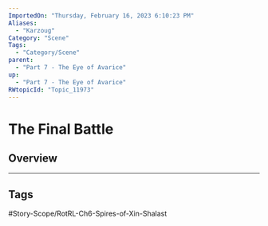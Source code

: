 ```yaml
---
ImportedOn: "Thursday, February 16, 2023 6:10:23 PM"
Aliases:
  - "Karzoug"
Category: "Scene"
Tags:
  - "Category/Scene"
parent:
  - "Part 7 - The Eye of Avarice"
up:
  - "Part 7 - The Eye of Avarice"
RWtopicId: "Topic_11973"
---
```

# The Final Battle
## Overview

---
## Tags
#Story-Scope/RotRL-Ch6-Spires-of-Xin-Shalast

